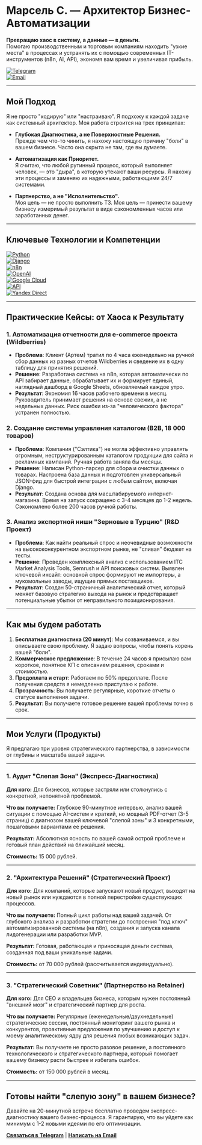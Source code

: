# Марсель С. — Архитектор Бизнес-Автоматизации

**Превращаю хаос в систему, а данные — в деньги.**  
Помогаю производственным и торговым компаниям находить "узкие места" в процессах и устранять их с помощью современных IT-инструментов (n8n, AI, API), экономя вам время и увеличивая прибыль.

[![Telegram](https://img.shields.io/badge/Telegram-%40marselito1-2CA5E0?style=for-the-badge&logo=telegram)](https://t.me/marselito1)  
[![Email](https://img.shields.io/badge/Email-neftsite@mail.ru-D14836?style=for-the-badge&logo=gmail)](mailto:neftsite@mail.ru)

---

## Мой Подход

Я не просто "кодирую" или "настраиваю". Я подхожу к каждой задаче как системный архитектор. Моя работа строится на трех принципах:

- **Глубокая Диагностика, а не Поверхностные Решения.**  
  Прежде чем что-то чинить, я нахожу настоящую причину "боли" в вашем бизнесе. Часто она скрыта не там, где вы думаете.

- **Автоматизация как Приоритет.**  
  Я считаю, что любой рутинный процесс, который выполняет человек, — это "дыра", в которую утекают ваши ресурсы. Я нахожу эти процессы и заменяю их надежными, работающими 24/7 системами.

- **Партнерство, а не "Исполнительство".**  
  Моя цель — не просто выполнить ТЗ. Моя цель — принести вашему бизнесу измеримый результат в виде сэкономленных часов или заработанных денег.

---

## Ключевые Технологии и Компетенции

[![Python](https://img.shields.io/badge/Python-3776AB?style=for-the-badge&logo=python&logoColor=white)](https://www.python.org/)  
[![Django](https://img.shields.io/badge/Django-092E20?style=for-the-badge&logo=django&logoColor=white)](https://www.djangoproject.com/)  
[![n8n](https://img.shields.io/badge/n8n-1A1A1A?style=for-the-badge&logo=n8n&logoColor=white)](https://n8n.io/)  
[![OpenAI](https://img.shields.io/badge/OpenAI-412991?style=for-the-badge&logo=openai&logoColor=white)](https://openai.com/)  
[![Google Cloud](https://img.shields.io/badge/Google_Cloud-4285F4?style=for-the-badge&logo=google-cloud&logoColor=white)](https://cloud.google.com/)  
[![API](https://img.shields.io/badge/API-2088FF?style=for-the-badge)](https://en.wikipedia.org/wiki/API)  
[![Yandex Direct](https://img.shields.io/badge/Yandex_Direct-FFCC00?style=for-the-badge&logo=yandex&logoColor=black)](https://direct.yandex.com/)

---

## Практические Кейсы: от Хаоса к Результату

### 1. Автоматизация отчетности для e-commerce проекта (Wildberries)

- **Проблема**: Клиент (Артем) тратил по 4 часа еженедельно на ручной сбор данных из разных отчетов Wildberries и сведение их в одну таблицу для принятия решений.  
- **Решение**: Разработана система на n8n, которая автоматически по API забирает данные, обрабатывает их и формирует единый, наглядный дашборд в Google Sheets, обновляемый каждое утро.  
- **Результат**: Экономия 16 часов рабочего времени в месяц. Руководитель принимает решения на основе свежих, а не недельных данных. Риск ошибки из-за "человеческого фактора" устранен полностью.

### 2. Создание системы управления каталогом (B2B, 18 000 товаров)

- **Проблема**: Компания ("Сэлтика") не могла эффективно управлять огромным, неструктурированным каталогом продукции для сайта и рекламных кампаний. Ручная работа заняла бы месяцы.  
- **Решение**: Написан Python-парсер для сбора и очистки данных о товарах. Настроена база данных и подготовлен универсальный JSON-фид для быстрой интеграции с любым сайтом, включая Django.  
- **Результат**: Создана основа для масштабируемого интернет-магазина. Время на запуск сокращено с 3-4 месяцев до 1-2 недель. Сэкономлено более 200 часов ручной работы.

### 3. Анализ экспортной ниши "Зерновые в Турцию" (R&D Проект)

- **Проблема**: Как найти реальный спрос и неочевидные возможности на высококонкурентном экспортном рынке, не "сливая" бюджет на тесты.  
- **Решение**: Проведен комплексный анализ с использованием ITC Market Analysis Tools, Semrush и API поисковых систем. Выявлен ключевой инсайт: основной спрос формируют не импортеры, а мукомольные заводы, ищущие прямых поставщиков.  
- **Результат**: Создан 50-страничный аналитический отчет, который меняет базовую стратегию выхода на рынок и предотвращает потенциальные убытки от неправильного позиционирования.

---

## Как мы будем работать

1. **Бесплатная диагностика (20 минут)**: Мы созваниваемся, и вы описываете свою проблему. Я задаю вопросы, чтобы понять корень вашей "боли".  
2. **Коммерческое предложение**: В течение 24 часов я присылаю вам короткое, понятное КП с описанием решения, сроками и стоимостью.  
3. **Предоплата и старт**: Работаем по 50% предоплате. После получения средств я немедленно приступаю к работе.  
4. **Прозрачность**: Вы получаете регулярные, короткие отчеты о статусе выполнения задачи.  
5. **Результат**: Вы получаете готовое решение вашей проблемы точно в срок.

---

## Мои Услуги (Продукты)

Я предлагаю три уровня стратегического партнерства, в зависимости от глубины и масштаба вашей задачи.



---

### 1. Аудит "Слепая Зона" (Экспресс-Диагностика)

**Для кого:** Для бизнесов, которые застряли или столкнулись с конкретной, непонятной проблемой.

**Что вы получаете:** Глубокое 90-минутное интервью, анализ вашей ситуации с помощью AI-систем и краткий, но мощный PDF-отчет (3-5 страниц) с диагнозом вашей ключевой "слепой зоны" и 3 конкретными, пошаговыми вариантами ее решения.

**Результат:** Абсолютная ясность по вашей самой острой проблеме и готовый план действий на ближайший месяц. 

**Стоимость:** 15 000 рублей.

---

### 2. "Архитектура Решений" (Стратегический Проект)

**Для кого:** Для компаний, которые запускают новый продукт, выходят на новый рынок или нуждаются в полной перестройке существующих процессов.

**Что вы получаете:** Полный цикл работы над вашей задачей. От глубокого анализа и разработки стратегии до построения "под ключ" автоматизированной системы (на n8n), создания и запуска канала лидогенерации или разработки MVP.

**Результат:** Готовая, работающая и приносящая деньги система, созданная под ваши уникальные задачи.

**Стоимость:** от 70 000 рублей (рассчитывается индивидуально).

---

### 3. "Стратегический Советник" (Партнерство на Retainer)

**Для кого:** Для CEO и владельцев бизнеса, которым нужен постоянный "внешний мозг" и стратегический партнер для роста.

**Что вы получаете:** Регулярные (еженедельные/двухнедельные) стратегические сессии, постоянный мониторинг вашего рынка и конкурентов, проактивные предложения по улучшению и доступ к моему аналитическому ядру для решения любых возникающих задач.

**Результат:** Вы получаете не просто разовое решение, а постоянного технологического и стратегического партнера, который помогает вашему бизнесу расти быстрее и избегать ошибок.

**Стоимость:** от 150 000 рублей в месяц.

---


## Готовы найти "слепую зону" в вашем бизнесе?

Давайте на 20-минутной встрече бесплатно проведем экспресс-диагностику вашего бизнес-процесса. Я гарантирую, что вы уйдете как минимум с 1-2 новыми идеями по его оптимизации.

[**Связаться в Telegram**](https://t.me/marselito1) | [**Написать на Email**](mailto:neftsite@mail.ru)
